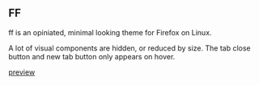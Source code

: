## FF

ff is an opiniated, minimal looking theme for Firefox on Linux.

A lot of visual components are hidden, or reduced by size. The tab close button and new tab button only appears on hover.

[preview](assets/preview.png)
